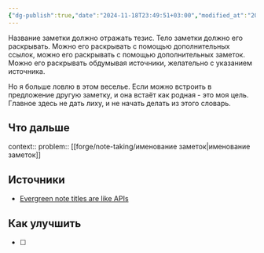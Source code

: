 ```yaml
---
{"dg-publish":true,"date":"2024-11-18T23:49:51+03:00","modified_at":"2024-11-28T19:13:22+03:00","permalink":"/forge/note-taking/тезис в качестве заголовка заметки/","dgPassFrontmatter":true}
---
```



Название заметки должно отражать тезис. Тело заметки должно его раскрывать. Можно его раскрывать с помощью дополнительных ссылок, можно его раскрывать с помощью дополнительных заметок. Можно его раскрывать обдумывая источники, желательно с указанием источника.

Но я больше ловлю в этом веселье. Если можно встроить в предложение другую заметку, и она встаёт как родная - это моя цель. Главное здесь не дать лиху, и не начать делать из этого словарь.

## Что дальше



context:: 
problem:: [[forge/note-taking/именование заметок|именование заметок]]

## Источники




- [Evergreen note titles are like APIs](https://notes.andymatuschak.org/z3XP5GRmd9z1D2qCE7pxUvbeSVeQuMiqz9x1C)


## Как улучшить

- [ ] 
